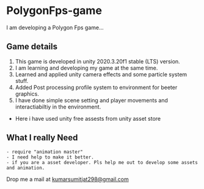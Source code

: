 # PolygonFps-game
I am developing a Polygon Fps game...

Game details
-------------------------------------------
1. This game is developed in unity 2020.3.20f1 stable (LTS) version. 
2. I am learning and developing my game at the same time.
3. Learned and applied unity camera effects and some particle system stuff.
4. Added Post processing profile system to environment for beeter graphics.
5. I have done simple scene setting and player movements and interactiabiltiy in the environment.
- Here i have used unity free assests from unity asset store

What I really Need
-------------------------------
	- require "animation master"
	- I need help to make it better.
	- if you are a asset developer. Pls help me out to develop some assets and animation.
Drop me a mail at kumarsumitjat298@gmail.com
